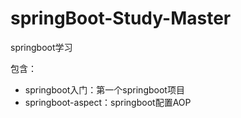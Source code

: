 # springBoot-Study-Master
springboot学习

包含：

- springboot入门：第一个springboot项目
- springboot-aspect：springboot配置AOP